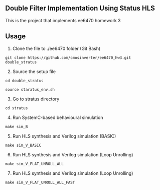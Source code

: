 ## Double Filter Implementation Using Status HLS


This is the project that implements ee6470 homework 3


## Usage
1. Clone the file to ./ee6470 folder (Git Bash)
```properties
git clone https://github.com/cmosinverter/ee6470_hw3.git double_stratus
```
2. Source the setup file
```properties
cd double_stratus
```
```properties
source staratus_env.sh
```
3. Go to stratus directory
```properties
cd stratus
```
4. Run SystemC-based behavioural simulation
```properties
make sim_B
```
5. Run HLS synthesis and Verilog simulation (BASIC)
```properties
make sim_V_BASIC
```
6. Run HLS synthesis and Verilog simulation (Loop Unrolling)
```properties
make sim_V_FLAT_UNROLL_ALL
```
7. Run HLS synthesis and Verilog simulation (Loop Unrolling)
```properties
make sim_V_FLAT_UNROLL_ALL_FAST
```


